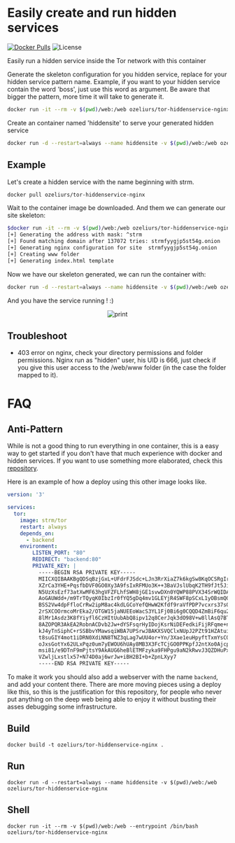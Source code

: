 # Easily create and run hidden services 
[![Docker Pulls](https://img.shields.io/docker/pulls/ozeliurs/tor-hiddenservice-nginx.svg?style=plastic)](https://hub.docker.com/r/ozeliurs/tor-hiddenservice-nginx/)
![License](https://img.shields.io/badge/License-GPL-blue.svg?style=plastic)

Easily run a hidden service inside the Tor network with this container


Generate the skeleton configuration for you hidden service, replace <pattern>
for your hidden service pattern name. Example, if you want to your hidden
service contain the word 'boss', just use this word as argument. Be aware that 
bigger the pattern, more time it will take to generate it.

```sh
docker run -it --rm -v $(pwd)/web:/web ozeliurs/tor-hiddenservice-nginx generate <pattern>
```


Create an container named 'hiddensite' to serve your generated hidden service

```sh
docker run -d --restart=always --name hiddensite -v $(pwd)/web:/web ozeliurs/tor-hiddenservice-nginx 
```

## Example

Let's create a hidden service with the name beginning with strm.

```sh
docker pull ozeliurs/tor-hiddenservice-nginx
```

Wait to the container image be downloaded. And them we can generate our site
skeleton:

```sh
$docker run -it --rm -v $(pwd)/web:/web ozeliurs/tor-hiddenservice-nginx generate strm
[+] Generating the address with mask: ^strm
[+] Found matching domain after 137072 tries: strmfyygjp5st54g.onion
[+] Generating nginx configuration for site  strmfyygjp5st54g.onion
[+] Creating www folder
[+] Generating index.html template
```

Now we have our skeleton generated, we can run the container with:

```sh
docker run -d --restart=always --name hiddensite -v $(pwd)/web:/web ozeliurs/tor-hiddenservice-nginx
```

And you have the service running ! :)

<p align="center">
  <img src="https://github.com/opsxcq/docker-tor-hiddenservice-nginx/raw/master/print.png" alt="print"/>
  </p>

## Troubleshoot 

 - 403 error on nginx, check your directory permissions and folder permissions.
   Nginx run as "hidden" user, his UID is 666, just check if you give this user
   access to the /web/www folder (in the case the folder mapped to it).
   
# FAQ

## Anti-Pattern

While is not a good thing to run everything in one container, this is a easy way
to get started if you don't have that much experience with docker and hidden
services. If you want to use something more elaborated, check this
[repository](https://github.com/opsxcq/docker-tor).

Here is an example of how a deploy using this other image looks like.

```yml
version: '3'

services:
  tor:
    image: strm/tor
    restart: always
    depends_on:
      - backend
    environment:
        LISTEN_PORT: "80"
        REDIRECT: "backend:80"
        PRIVATE_KEY: |
          -----BEGIN RSA PRIVATE KEY-----
          MIICXQIBAAKBgQDSqBzjGxL+UFdrFJSdc+LJn3RrXiaZ7k6kgSw8KqOCSRgIr2qO
          XZrCa3YHE+PqsfbDVF0GO0Xy3A9fsIxRFMUo3K++3BaVJslUbqK2TH9fJt5Ji1b6
          N5UzXsEzf73atXwMF63hgVFZFLhfSWH8jGE1svwDXn0YQWP88PVX34SrWQIDASsd
          AoGAUWdd+/m9TrTQyqK0IbzIr0fYQ5gDq4mv1GLEYjR4SWF8pSCxL1yOBsmQ02sj
          BSS2Vw4dpFfloCrRw2ipM8ac4kdLGCoYefQHwW2Kfdf9raVfPDP7vcxrs37sOgOh
          2rSXCOOrmcoMrEka2/OTGW15jaNUEEoWacS3YL1Fj0Bi6g0CQQD4ZmBiF6qu2XnT
          8lMr1Asdz3K8fYiyfl6CzHItUubAbQ8ipv12q8CerJqk3dO98V+w8llAsQ7BT5wq
          8AZOPQR3AkEA2RobnACDvb2Jw+dYSFsqrHyIDojKsrNiDEFedkiFijRFqme+nrif
          kJ4yTnSiphC+rSSBbvYMawsqiWBA7UPSrwJBAKXSVQClxNUpJ2PZt91HZAtuipRt
          t8suGIY4mot1iDRN0XdiNN8TNZ3qLag7wUU4or+Yn/3Xae1euHpyftTxmYsCQQCd
          oJxsGotYx62ULxPqz0um7yEWOU6hUAy8MB3X3FcTCjGO0PPKpfJ2ntXo0Ajcp5ci
          msi81/e9DTnF9mPjtsY9AkAUG6heBlETMFzyka9FHPgu9aN2kRwvJ3QZDHuPxYG4
          VZwljLxstlx57+N74D0aj6wrJw+iBH2BI+b+ZpnLXyy7
          -----END RSA PRIVATE KEY-----
```

To make it work you should also add a webserver with the name `backend`, and add
your content there. There are more moving pieces using a deploy like this, so
this is the justification for this repository, for people who never put anything
on the deep web being able to enjoy it without busting their asses debugging
some infrastructure.


## Build

```
docker build -t ozeliurs/tor-hiddenservice-nginx .
```

## Run

```
docker run -d --restart=always --name hiddensite -v $(pwd)/web:/web ozeliurs/tor-hiddenservice-nginx 

```
## Shell

```
docker run -it --rm -v $(pwd)/web:/web --entrypoint /bin/bash ozeliurs/tor-hiddenservice-nginx

```
